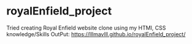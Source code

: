 # royalEnfield_project
Tried creating Royal Enfield website clone using my HTMl, CSS knowledge/Skills
OutPut: https://lllmavlll.github.io/royalEnfield_project/
